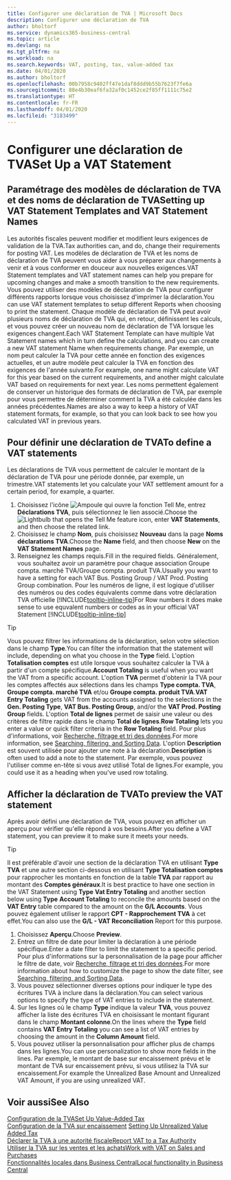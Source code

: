 ```yaml
---
title: Configurer une déclaration de TVA | Microsoft Docs
description: Configurer une déclaration de TVA
author: bholtorf
ms.service: dynamics365-business-central
ms.topic: article
ms.devlang: na
ms.tgt_pltfrm: na
ms.workload: na
ms.search.keywords: VAT, posting, tax, value-added tax
ms.date: 04/01/2020
ms.author: bholtorf
ms.openlocfilehash: 00b7958c9402ff47e1daf8ddd9b55b7623f7fe6a
ms.sourcegitcommit: 88e4b30eaf6fa32af0c1452ce2f85ff1111c75e2
ms.translationtype: HT
ms.contentlocale: fr-FR
ms.lasthandoff: 04/01/2020
ms.locfileid: "3183499"
---
```

# <a name="set-up-a-vat-statement"></a><span data-ttu-id="27fcc-103">Configurer une déclaration de TVA</span><span class="sxs-lookup"><span data-stu-id="27fcc-103">Set Up a VAT Statement</span></span>

## <a name="setting-up-vat-statement-templates-and-vat-statement-names"></a><span data-ttu-id="27fcc-104">Paramétrage des modèles de déclaration de TVA et des noms de déclaration de TVA</span><span class="sxs-lookup"><span data-stu-id="27fcc-104">Setting up VAT Statement Templates and VAT Statement Names</span></span>
<span data-ttu-id="27fcc-105">Les autorités fiscales peuvent modifier et modifient leurs exigences de validation de la TVA.</span><span class="sxs-lookup"><span data-stu-id="27fcc-105">Tax authorities can, and do, change their requirements for posting VAT.</span></span> <span data-ttu-id="27fcc-106">Les modèles de déclaration de TVA et les noms de déclaration de TVA peuvent vous aider à vous préparer aux changements à venir et à vous conformer en douceur aux nouvelles exigences.</span><span class="sxs-lookup"><span data-stu-id="27fcc-106">VAT Statement templates and VAT statement names can help you prepare for upcoming changes and make a smooth transition to the new requirements.</span></span> <span data-ttu-id="27fcc-107">Vous pouvez utiliser des modèles de déclaration de TVA pour configurer différents rapports lorsque vous choisissez d'imprimer la déclaration.</span><span class="sxs-lookup"><span data-stu-id="27fcc-107">You can use VAT statement templates to setup different Reports when choosing to print the statement.</span></span> <span data-ttu-id="27fcc-108">Chaque modèle de déclaration de TVA peut avoir plusieurs noms de déclaration de TVA qui, en retour, définissent les calculs, et vous pouvez créer un nouveau nom de déclaration de TVA lorsque les exigences changent.</span><span class="sxs-lookup"><span data-stu-id="27fcc-108">Each VAT Statement Template can have multiple Vat Statement names which in turn define the calculations, and you can create a new VAT statement Name when requirements change.</span></span> <span data-ttu-id="27fcc-109">Par exemple, un nom peut calculer la TVA pour cette année en fonction des exigences actuelles, et un autre modèle peut calculer la TVA en fonction des exigences de l'année suivante.</span><span class="sxs-lookup"><span data-stu-id="27fcc-109">For example, one name might calculate VAT for this year based on the current requirements, and another might calculate VAT based on requirements for next year.</span></span> <span data-ttu-id="27fcc-110">Les noms permettent également de conserver un historique des formats de déclaration de TVA, par exemple pour vous permettre de déterminer comment la TVA a été calculée dans les années précédentes.</span><span class="sxs-lookup"><span data-stu-id="27fcc-110">Names are also a way to keep a history of VAT statement formats, for example, so that you can look back to see how you calculated VAT in previous years.</span></span>

## <a name="to-define-a-vat-statements"></a><span data-ttu-id="27fcc-111">Pour définir une déclaration de TVA</span><span class="sxs-lookup"><span data-stu-id="27fcc-111">To define a VAT statements</span></span>
<span data-ttu-id="27fcc-112">Les déclarations de TVA vous permettent de calculer le montant de la déclaration de TVA pour une période donnée, par exemple, un trimestre.</span><span class="sxs-lookup"><span data-stu-id="27fcc-112">VAT statements let you calculate your VAT settlement amount for a certain period, for example, a quarter.</span></span>

1. <span data-ttu-id="27fcc-113">Choisissez l'icône ![Ampoule qui ouvre la fonction Tell Me](media/ui-search/search_small.png "Dites-moi ce que vous voulez faire"), entrez **Déclarations TVA**, puis sélectionnez le lien associé.</span><span class="sxs-lookup"><span data-stu-id="27fcc-113">Choose the ![Lightbulb that opens the Tell Me feature](media/ui-search/search_small.png "Tell me what you want to do") icon, enter **VAT Statements**, and then choose the related link.</span></span>  
2. <span data-ttu-id="27fcc-114">Choisissez le champ **Nom**, puis choisissez **Nouveau** dans la page **Noms déclarations TVA**.</span><span class="sxs-lookup"><span data-stu-id="27fcc-114">Choose the **Name** field, and then choose **New** on the **VAT Statement Names** page.</span></span>
3. <span data-ttu-id="27fcc-115">Renseignez les champs requis.</span><span class="sxs-lookup"><span data-stu-id="27fcc-115">Fill in the required fields.</span></span> <span data-ttu-id="27fcc-116">Généralement, vous souhaitez avoir un paramètre pour chaque association Groupe compta. marché TVA/Groupe compta. produit TVA.</span><span class="sxs-lookup"><span data-stu-id="27fcc-116">Usually you want to have a setting for each VAT Bus. Posting Group / VAT Prod. Posting Group combination.</span></span> <span data-ttu-id="27fcc-117">Pour les numéros de ligne, il est logique d'utiliser des numéros ou des codes équivalents comme dans votre déclaration TVA officielle [!INCLUDE[tooltip-inline-tip](includes/tooltip-inline-tip_md.md)]</span><span class="sxs-lookup"><span data-stu-id="27fcc-117">For Row numbers it does make sense to use equvalent numbers or codes as in your official VAT Statement [!INCLUDE[tooltip-inline-tip](includes/tooltip-inline-tip_md.md)]</span></span> 


> [!Tip]
> <span data-ttu-id="27fcc-118">Vous pouvez filtrer les informations de la déclaration, selon votre sélection dans le champ **Type**.</span><span class="sxs-lookup"><span data-stu-id="27fcc-118">You can filter the information that the statement will include, depending on what you choose in the **Type** field.</span></span> <span data-ttu-id="27fcc-119">L'option **Totalisation comptes** est utile lorsque vous souhaitez calculer la TVA à partir d'un compte spécifique.</span><span class="sxs-lookup"><span data-stu-id="27fcc-119">**Account Totaling** is useful when you want the VAT from a specific account.</span></span>
<span data-ttu-id="27fcc-120">L'option **TVA** permet d'obtenir la TVA pour les comptes affectés aux sélections dans les champs **Type compta. TVA**, **Groupe compta. marché TVA** et/ou **Groupe compta. produit TVA**.</span><span class="sxs-lookup"><span data-stu-id="27fcc-120">**VAT Entry Totaling** gets VAT from the accounts assigned to the selections in the **Gen. Posting Type**, **VAT Bus. Posting Group**, and/or the **VAT Prod. Posting Group** fields.</span></span> <span data-ttu-id="27fcc-121">L'option **Total de lignes** permet de saisir une valeur ou des critères de filtre rapide dans le champ **Total de lignes**.</span><span class="sxs-lookup"><span data-stu-id="27fcc-121">**Row Totaling** lets you enter a value or quick filter criteria in the **Row Totaling** field.</span></span> <span data-ttu-id="27fcc-122">Pour plus d'informations, voir [Recherche, filtrage et tri des données](ui-enter-criteria-filters.md).</span><span class="sxs-lookup"><span data-stu-id="27fcc-122">For more information, see [Searching, filtering, and Sorting Data](ui-enter-criteria-filters.md).</span></span> <span data-ttu-id="27fcc-123">L'option **Description** est souvent utilisée pour ajouter une note à la déclaration.</span><span class="sxs-lookup"><span data-stu-id="27fcc-123">**Description** is often used to add a note to the statement.</span></span> <span data-ttu-id="27fcc-124">Par exemple, vous pouvez l'utiliser comme en-tête si vous avez utilisé Total de lignes.</span><span class="sxs-lookup"><span data-stu-id="27fcc-124">For example, you could use it as a heading when you've used row totaling.</span></span>

## <a name="to-preview-the-vat-statement"></a><span data-ttu-id="27fcc-125">Afficher la déclaration de TVA</span><span class="sxs-lookup"><span data-stu-id="27fcc-125">To preview the VAT statement</span></span>
<span data-ttu-id="27fcc-126">Après avoir défini une déclaration de TVA, vous pouvez en afficher un aperçu pour vérifier qu'elle répond à vos besoins.</span><span class="sxs-lookup"><span data-stu-id="27fcc-126">After you define a VAT statement, you can preview it to make sure it meets your needs.</span></span>
> [!Tip]
> <span data-ttu-id="27fcc-127">Il est préférable d'avoir une section de la déclaration TVA en utilisant **Type** **TVA** et une autre section ci-dessous en utilisant **Type** **Totalisation comptes** pour rapprocher les montants en fonction de la table **TVA** par rapport au montant des **Comptes généraux**.</span><span class="sxs-lookup"><span data-stu-id="27fcc-127">It is best practice to have one section in the VAT Statement using **Type** **Vat Entry Totaling** and another section below using **Type** **Account Totaling** to reconcile the amounts based on the **VAT Entry** table compared to the amount on the **G/L Accounts**.</span></span> <span data-ttu-id="27fcc-128">Vous pouvez également utiliser le rapport **CPT - Rapprochement TVA** à cet effet.</span><span class="sxs-lookup"><span data-stu-id="27fcc-128">You can also use the **G/L - VAT Reconciliation** Report for this purpose.</span></span>

1. <span data-ttu-id="27fcc-129">Choisissez **Aperçu**.</span><span class="sxs-lookup"><span data-stu-id="27fcc-129">Choose **Preview**.</span></span>
2. <span data-ttu-id="27fcc-130">Entrez un filtre de date pour limiter la déclaration à une période spécifique.</span><span class="sxs-lookup"><span data-stu-id="27fcc-130">Enter a date filter to limit the statement to a specific period.</span></span> <span data-ttu-id="27fcc-131">Pour plus d'informations sur la personnalisation de la page pour afficher le filtre de date, voir [Recherche, filtrage et tri des données](ui-enter-criteria-filters.md).</span><span class="sxs-lookup"><span data-stu-id="27fcc-131">For more information about how to customize the page to show the date filter, see [Searching, filtering, and Sorting Data](ui-enter-criteria-filters.md).</span></span>
3. <span data-ttu-id="27fcc-132">Vous pouvez sélectionner diverses options pour indiquer le type des écritures TVA à inclure dans la déclaration.</span><span class="sxs-lookup"><span data-stu-id="27fcc-132">You can select various options to specify the type of VAT entries to include in the statement.</span></span>
4. <span data-ttu-id="27fcc-133">Sur les lignes où le champ **Type** indique la valeur **TVA**, vous pouvez afficher la liste des écritures TVA en choisissant le montant figurant dans le champ **Montant colonne**.</span><span class="sxs-lookup"><span data-stu-id="27fcc-133">On the lines where the **Type** field contains **VAT Entry Totaling** you can see a list of VAT entries by choosing the amount in the **Column Amount** field.</span></span>
5. <span data-ttu-id="27fcc-134">Vous pouvez utiliser la personnalisation pour afficher plus de champs dans les lignes.</span><span class="sxs-lookup"><span data-stu-id="27fcc-134">You can use personalization to show more fields in the lines.</span></span> <span data-ttu-id="27fcc-135">Par exemple, le montant de base sur encaissement prévu et le montant de TVA sur encaissement prévu, si vous utilisez la TVA sur encaissement.</span><span class="sxs-lookup"><span data-stu-id="27fcc-135">For example the Unrealized Base Amount and Unrealized VAT Amount, if you are using unrealized VAT.</span></span>

## <a name="see-also"></a><span data-ttu-id="27fcc-136">Voir aussi</span><span class="sxs-lookup"><span data-stu-id="27fcc-136">See Also</span></span>  
[<span data-ttu-id="27fcc-137">Configuration de la TVA</span><span class="sxs-lookup"><span data-stu-id="27fcc-137">Set Up Value-Added Tax</span></span>](finance-setup-vat.md)  
<span data-ttu-id="27fcc-138">[Configuration de la TVA sur encaissement](finance-setup-unrealized-vat.md)    </span><span class="sxs-lookup"><span data-stu-id="27fcc-138">[Setting Up Unrealized Value Added Tax](finance-setup-unrealized-vat.md)    </span></span>  
[<span data-ttu-id="27fcc-139">Déclarer la TVA à une autorité fiscale</span><span class="sxs-lookup"><span data-stu-id="27fcc-139">Report VAT to a Tax Authority</span></span>](finance-how-report-vat.md)  
[<span data-ttu-id="27fcc-140">Utiliser la TVA sur les ventes et les achats</span><span class="sxs-lookup"><span data-stu-id="27fcc-140">Work with VAT on Sales and Purchases</span></span>](finance-work-with-vat.md)  
[<span data-ttu-id="27fcc-141">Fonctionnalités locales dans Business Central</span><span class="sxs-lookup"><span data-stu-id="27fcc-141">Local functionality in Business Central</span></span>](about-localization.md)
